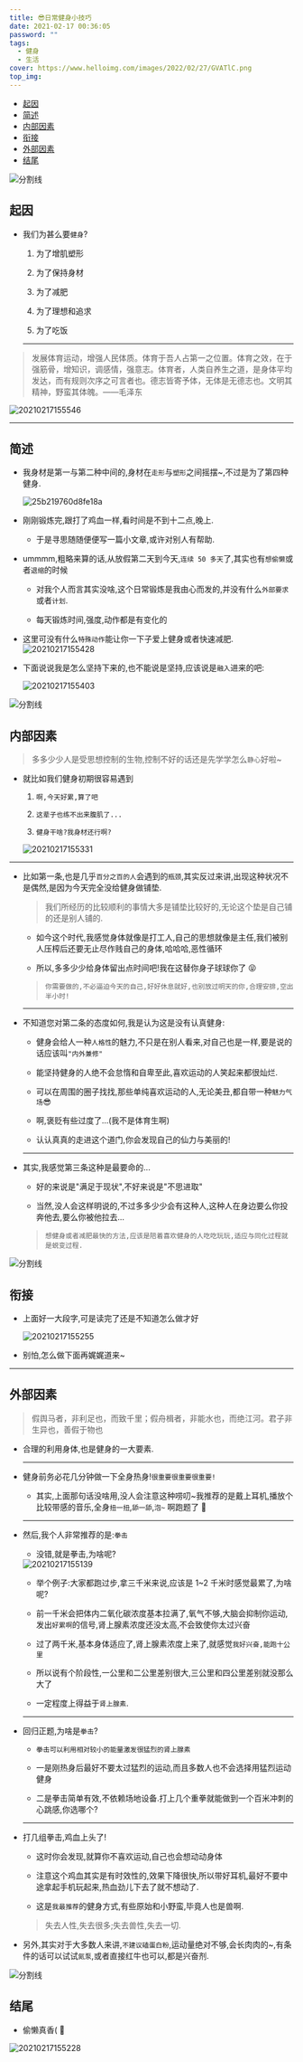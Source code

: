 ```yaml
---
title: 😎日常健身小技巧
date: 2021-02-17 00:36:05
password: ""
tags:
  - 健身
  - 生活
cover: https://www.helloimg.com/images/2022/02/27/GVATlC.png
top_img:
---
```


<!--
 * @?: *********************************************************************
 * @Author: Weidows
 * @LastEditors: Weidows
 * @LastEditTime: 2021-02-17 16:55:58
 * @FilePath: \Weidowsd:\Game\Github\Blog-private\source\_posts\life\健身.md
 * @Description:
 * @!: *********************************************************************
-->

- [起因](#起因)
- [简述](#简述)
- [内部因素](#内部因素)
- [衔接](#衔接)
- [外部因素](#外部因素)
- [结尾](#结尾)

<a>![分割线](https://cdn.jsdelivr.net/gh/Weidows/Images/img/divider.png)</a>

## 起因

- 我们为甚么要`健身`?

  1. 为了增肌塑形

  2. 为了保持身材

  3. 为了减肥

  4. 为了理想和追求

  5. 为了吃饭

  ***

> 发展体育运动，增强人民体质。体育于吾人占第一之位置。体育之效，在于强筋骨，增知识，调感情，强意志。体育者，人类自养生之道，是身体平均发达，而有规则次序之可言者也。德志皆寄予体，无体是无德志也。文明其精神，野蛮其体魄。——毛泽东

<img src="https://www.helloimg.com/images/2022/02/27/GVmeK6.png" alt="20210217155546" />

---

## 简述

- 我身材是第一与第二种中间的,身材在`走形`与`塑形`之间摇摆~,不过是为了第四种健身.

  <img src="https://www.helloimg.com/images/2022/02/27/GVP6Mb.gif" alt="25b219760d8fe18a" />

- 刚刚锻炼完,跟打了鸡血一样,看时间是不到十二点,晚上.

  - 于是寻思随随便便写一篇小文章,或许对别人有帮助.

- ummmm,粗略来算的话,从放假第二天到今天,`连续 50 多天`了,其实也有`想偷懒`或者`退缩`的时候

  - 对我个人而言其实没啥,这个日常锻炼是我由心而发的,并没有什么`外部要求`或者`计划`.

  - 每天锻炼时间,强度,动作都是有变化的

- 这里可没有什么`特殊动作`能让你一下子爱上健身或者快速减肥.
  <img src="https://www.helloimg.com/images/2022/02/27/GVmXTP.png" alt="20210217155428" />

- 下面说说我是怎么坚持下来的,也不能说是坚持,应该说是`融入`进来的吧:

  <img src="https://www.helloimg.com/images/2022/02/27/GVmxFn.png" alt="20210217155403" />

<a>![分割线](https://cdn.jsdelivr.net/gh/Weidows/Images/img/divider.png)</a>

## 内部因素

> 多多少少人是受思想控制的生物,控制不好的话还是先学学怎么`静心`好啦~

- 就比如我们健身初期很容易遇到

  1. `啊,今天好累,算了吧`

  2. `这辈子也练不出来腹肌了...`

  3. `健身干啥?我身材还行啊?`

  <img src="https://www.helloimg.com/images/2022/02/27/GVmaYg.png" alt="20210217155331" />

---

- 比如第一条,也是几乎`百分之百的人`会遇到的`瓶颈`,其实反过来讲,出现这种状况不是偶然,是因为今天完全没给健身做铺垫.

  > 我们所经历的比较顺利的事情大多是铺垫比较好的,无论这个垫是自己铺的还是别人铺的.

  - 如今这个时代,我感觉身体就像是打工人,自己的思想就像是主任,我们被别人压榨后还要无止尽作贱自己的身体,哈哈哈,恶性循环

  - 所以,多多少少给身体留出点时间吧!我在这替你身子球球你了 😝

  > `你需要做的,不必逼迫今天的自己,好好休息就好,也别放过明天的你,合理安排,空出半小时!`

  ***

- 不知道您对第二条的态度如何,我是认为这是没有认真健身:

  - 健身会给人一种`人格性`的魅力,不只是在别人看来,对自己也是一样,要是说的话应该叫`"内外兼修"`

  - 能坚持健身的人绝不会怠惰和自卑至此,喜欢运动的人笑起来都很灿烂.

  - 可以在周围的圈子找找,那些单纯喜欢运动的人,无论美丑,都自带一种`魅力气场`😎

  - 啊,褒贬有些过度了...(我不是体育生啊)

  - 认认真真的走进这个道门,你会发现自己的仙力与美丽的!

  ***

- 其实,我感觉第三条这种是最要命的...

  - 好的来说是"满足于现状",不好来说是"不思进取"

  - 当然,没人会这样明说的,不过多多少少会有这种人,这种人在身边要么你投奔他去,要么你被他拉去...

  > `想健身或者减肥最快的方法,应该是陪着喜欢健身的人吃吃玩玩,适应与同化过程就是蜕变过程.`

<a>![分割线](https://cdn.jsdelivr.net/gh/Weidows/Images/img/divider.png)</a>

## 衔接

- 上面好一大段字,可是读完了还是不知道怎么做才好

  <img src="https://www.helloimg.com/images/2022/02/27/GVm3eM.png" alt="20210217155255" />

- 别怕,怎么做下面再娓娓道来~

---

## 外部因素

> 假舆马者，非利足也，而致千里；假舟楫者，非能水也，而绝江河。君子非生异也，善假于物也

- 合理的利用身体,也是健身的一大要素.

  ***

- 健身前务必花几分钟做一下全身热身!`很重要很重要很重要!`

  - 其实,上面那句话没啥用,没人会注意这种唠叨~我推荐的是戴上耳机,播放个比较带感的音乐,全身`扭一扭`,`舔一舔`,`泡~` 啊跑题了 🤣

  ***

- 然后,我个人非常推荐的是:`拳击`

  - 没错,就是拳击,为啥呢?

  <img src="https://www.helloimg.com/images/2022/02/27/GVmFs9.png" alt="20210217155139" />

  - 举个例子:大家都跑过步,拿三千米来说,应该是 1~2 千米时感觉最累了,为啥呢?

  - 前一千米会把体内二氧化碳浓度基本拉满了,氧气不够,大脑会抑制你运动,发出`好累啊`的信号,肾上腺素浓度还没太高,不会致使你太过兴奋

  - 过了两千米,基本身体适应了,肾上腺素浓度上来了,就感觉`我好兴奋,能跑十公里`

  - 所以说有个阶段性,一公里和二公里差别很大,三公里和四公里差别就没那么大了

  - 一定程度上得益于`肾上腺素`.

  ***

- 回归正题,为啥是`拳击`?

  - `拳击可以利用相对较小的能量激发很猛烈的肾上腺素`

  - 一是刚热身后最好不要太过猛烈的运动,而且多数人也不会选择用猛烈运动健身

  - 二是拳击简单有效,不依赖场地设备.打上几个重拳就能做到一个百米冲刺的心跳感,你选哪个?

  ***

- 打几组拳击,鸡血上头了!

  - 这时你会发现,就算你不喜欢运动,自己也会想动动身体

  - 注意这个鸡血其实是有时效性的,效果下降很快,所以带好耳机,最好不要中途拿起手机玩起来,热血劲儿下去了就不想动了.

  - 这是`我最推荐`的健身方式,有些原始和小野蛮,毕竟人也是兽啊.

  > 失去人性,失去很多;失去兽性,失去一切.

- 另外,其实对于大多数人来讲,`不建议磕蛋白粉`,运动量绝对不够,会长肉肉的~,有条件的话可以试试`氮泵`,或者直接红牛也可以,都是兴奋剂.

<a>![分割线](https://cdn.jsdelivr.net/gh/Weidows/Images/img/divider.png)</a>

## 结尾

- 偷懒真香( 🤣

<img src="https://www.helloimg.com/images/2022/02/27/GVmPvX.png" alt="20210217155228" />
